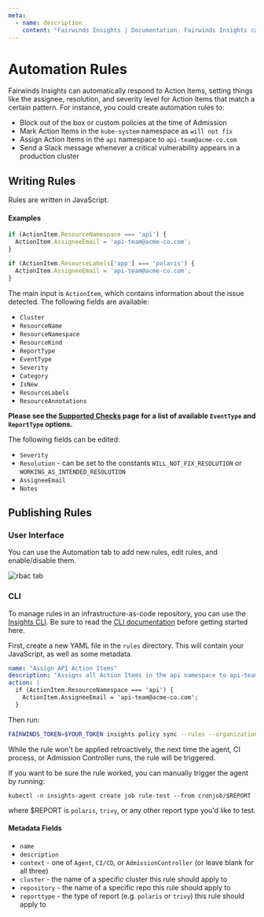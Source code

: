 ```yaml
---
meta:
  - name: description
    content: "Fairwinds Insights | Documentation. Fairwinds Insights can automatically respond to Action Items. Learn How. "
---
```

# Automation Rules

Fairwinds Insights can automatically respond to Action Items, setting things like
the assignee, resolution, and severity level for Action Items that match a certain pattern.
For instance, you could create automation rules to:
* Block out of the box or custom policies at the time of Admission
* Mark Action Items in the `kube-system` namespace as `will not fix`
* Assign Action Items in the `api` namespace to `api-team@acme-co.com`
* Send a Slack message whenever a critical vulnerability appears in a production cluster

## Writing Rules
Rules are written in JavaScript.

#### Examples
```js
if (ActionItem.ResourceNamespace === 'api') {
  ActionItem.AssigneeEmail = 'api-team@acme-co.com';
}
```

```js
if (ActionItem.ResourceLabels['app'] === 'polaris') {
  ActionItem.AssigneeEmail = 'api-team@acme-co.com';
}
```

The main input is `ActionItem`, which contains
information about the issue detected. The following fields are available:
* `Cluster`
* `ResourceName`
* `ResourceNamespace`
* `ResourceKind`
* `ReportType`
* `EventType`
* `Severity`
* `Category`
* `IsNew`
* `ResourceLabels`
* `ResourceAnnotations`

**Please see the [Supported Checks](https://insights.docs.fairwinds.com/reports/supported-checks/) page for a list of available `EventType` and `ReportType` options.**

The following fields can be edited:
* `Severity`
* `Resolution` - can be set to the constants `WILL_NOT_FIX_RESOLUTION` or `WORKING_AS_INTENDED_RESOLUTION`
* `AssigneeEmail`
* `Notes`


## Publishing Rules

### User Interface
You can use the Automation tab to add new rules, edit rules, and enable/disable them.

<img :src="$withBase('/img/automation-rules-ui.png')" alt="rbac tab">


### CLI
To manage rules in an infrastructure-as-code repository, you can use the [Insights CLI](/configure/policy/cli).
Be sure to read the [CLI documentation](/configure/policy/cli) before getting started here.

First, create a new YAML file in the `rules` directory. This will contain your
JavaScript, as well as some metadata.
```yaml
name: "Assign API Action Items"
description: "Assigns all Action Items in the api namespace to api-team@"
action: |
  if (ActionItem.ResourceNamespace === 'api') {
    ActionItem.AssigneeEmail = 'api-team@acme-co.com';
  }
```

Then run:
```bash
FAIRWINDS_TOKEN=$YOUR_TOKEN insights policy sync --rules --organization $YOUR_ORG
```

While the rule won't be applied retroactively, the next time the agent,
CI process, or Admission Controller runs, the rule will be triggered.

If you want to be sure the rule worked, you can manually trigger the agent by running:
```
kubectl -n insights-agent create job rule-test --from cronjob/$REPORT
```
where $REPORT is `polaris`, `trivy`, or any other report type you'd like to test.

#### Metadata Fields
* `name`
* `description`
* `context` - one of `Agent`, `CI/CD`, or `AdmissionController` (or leave blank for all three)
* `cluster` - the name of a specific cluster this rule should apply to
* `repository` - the name of a specific repo this rule should apply to
* `reporttype` - the type of report (e.g. `polaris` or `trivy`) this rule should apply to
